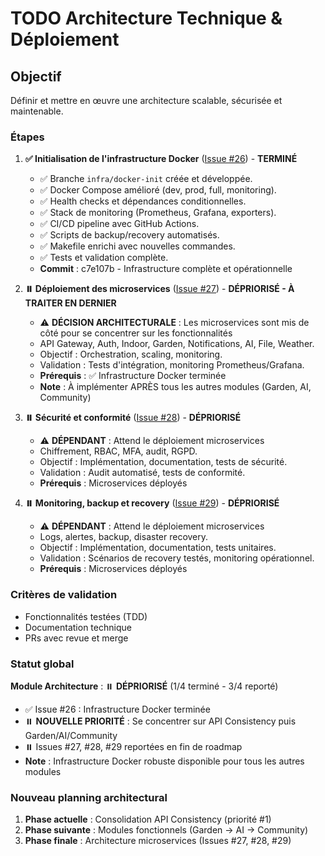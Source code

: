 # TODO Architecture Technique & Déploiement

## Objectif
Définir et mettre en œuvre une architecture scalable, sécurisée et maintenable.

### Étapes
1. **✅ Initialisation de l'infrastructure Docker** ([Issue #26](https://github.com/MrRaph/Bloomzy/issues/26)) - **TERMINÉ**
   - ✅ Branche `infra/docker-init` créée et développée.
   - ✅ Docker Compose amélioré (dev, prod, full, monitoring).
   - ✅ Health checks et dépendances conditionnelles.
   - ✅ Stack de monitoring (Prometheus, Grafana, exporters).
   - ✅ CI/CD pipeline avec GitHub Actions.
   - ✅ Scripts de backup/recovery automatisés.
   - ✅ Makefile enrichi avec nouvelles commandes.
   - ✅ Tests et validation complète.
   - **Commit** : c7e107b - Infrastructure complète et opérationnelle

2. **⏸️ Déploiement des microservices** ([Issue #27](https://github.com/MrRaph/Bloomzy/issues/27)) - **DÉPRIORISÉ - À TRAITER EN DERNIER**
   - ⚠️ **DÉCISION ARCHITECTURALE** : Les microservices sont mis de côté pour se concentrer sur les fonctionnalités
   - API Gateway, Auth, Indoor, Garden, Notifications, AI, File, Weather.
   - Objectif : Orchestration, scaling, monitoring.
   - Validation : Tests d'intégration, monitoring Prometheus/Grafana.
   - **Prérequis** : ✅ Infrastructure Docker terminée
   - **Note** : À implémenter APRÈS tous les autres modules (Garden, AI, Community)

3. **⏸️ Sécurité et conformité** ([Issue #28](https://github.com/MrRaph/Bloomzy/issues/28)) - **DÉPRIORISÉ**
   - ⚠️ **DÉPENDANT** : Attend le déploiement microservices
   - Chiffrement, RBAC, MFA, audit, RGPD.
   - Objectif : Implémentation, documentation, tests de sécurité.
   - Validation : Audit automatisé, tests de conformité.
   - **Prérequis** : Microservices déployés

4. **⏸️ Monitoring, backup et recovery** ([Issue #29](https://github.com/MrRaph/Bloomzy/issues/29)) - **DÉPRIORISÉ**
   - ⚠️ **DÉPENDANT** : Attend le déploiement microservices
   - Logs, alertes, backup, disaster recovery.
   - Objectif : Implémentation, documentation, tests unitaires.
   - Validation : Scénarios de recovery testés, monitoring opérationnel.
   - **Prérequis** : Microservices déployés

### Critères de validation
- Fonctionnalités testées (TDD)
- Documentation technique
- PRs avec revue et merge

### Statut global
**Module Architecture** : ⏸️ **DÉPRIORISÉ** (1/4 terminé - 3/4 reporté)
- ✅ Issue #26 : Infrastructure Docker terminée
- ⏸️ **NOUVELLE PRIORITÉ** : Se concentrer sur API Consistency puis Garden/AI/Community
- ⏸️ Issues #27, #28, #29 reportées en fin de roadmap
- **Note** : Infrastructure Docker robuste disponible pour tous les autres modules

### Nouveau planning architectural
1. **Phase actuelle** : Consolidation API Consistency (priorité #1)
2. **Phase suivante** : Modules fonctionnels (Garden → AI → Community)  
3. **Phase finale** : Architecture microservices (Issues #27, #28, #29)
